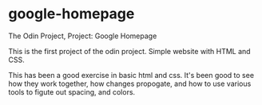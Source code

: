 # google-homepage
The Odin Project, Project: Google Homepage

This is the first project of the odin project.
Simple website with HTML and CSS.

This has been a good exercise in basic html and css. It's been good to see how they work together, how changes propogate, and how to use various tools to figute out spacing, and colors.
